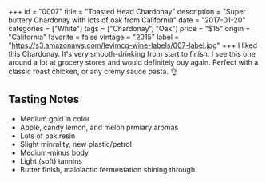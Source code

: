+++
id = "0007"
title = "Toasted Head Chardonay"
description = "Super buttery Chardonay with lots of oak from California"
date = "2017-01-20"
categories = ["White"]
tags = ["Chardonay", "Oak"]
price = "$15"
origin = "California"
favorite = false
vintage = "2015"
label = "https://s3.amazonaws.com/levimcg-wine-labels/007-label.jpg"
+++
I liked this Chardonay. It's very smooth-drinking from start to finish. I see this one around a lot at grocery stores and would definitely buy again. Perfect with a classic roast chicken, or any cremy sauce pasta. 👌

## Tasting Notes
- Medium gold in color
- Apple, candy lemon, and melon prmiary aromas
- Lots of oak resin
- Slight minrality, new plastic/petrol
- Medium-minus body
- Light (soft) tannins
- Butter finish, malolactic fermentation shining through

